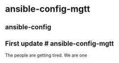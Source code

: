 # ansible-config-mgtt
## ansible-config

## First update # ansible-config-mgtt

The people are getting tired.
We are one
